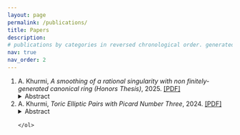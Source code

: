```yaml
---
layout: page
permalink: /publications/
title: Papers 
description: 
# publications by categories in reversed chronological order. generated by jekyll-scholar.
nav: true
nav_order: 2
---
```

<section id="publications" class="pt-5 pb-5">
  <div class="container">
    <!-- <h2>Publications</h2> -->
    <ol>
      <li>
        A. Khurmi,
        <i>A smoothing of a rational singularity with non finitely-generated canonical ring (Honors Thesis)</i>, 2025.
        <a href="../assets/pdf/thesis.pdf" target="_blank">[PDF]</a>
        <details>
          <summary>Abstract</summary>
          <p>
            Let \(X\) be an isolated surface singularity with a one-parameter smoothing \(\mathcal{X}\). 
            If the canonical algebra \(\mathcal{R}\) of \(\mathcal{X}\) is finitely generated (as an \(\mathcal{O}_{\mathcal{X}}\)-algebra), 
            it can be used to define a small modification 
            \(\mathcal{Y} := \text{Proj }\mathcal{R}\) of \(\mathcal{X}\) such that \(K_{\mathcal{Y}}\) is \(\mathbb{Q}\)-Cartier. 
            This is used in the construction of flips in the minimal model program.  
            As discovered by Kollár–Shepherd-Barron in 1988, the finite generation holds when \(X\) is a quotient singularity. 
            The strict transform of \(X\) is a so-called \(P\)-resolution, and all such can be determined combinatorially. 
            They proved that \(\mathbb{Q}\)-Gorenstein deformations of these \(P\)-resolutions describe the components 
            of the versal deformation space of \(X\).  
            János Kollár conjectured that an analogous result holds when \(X\) is a rational singularity. 
            In this paper, I will describe an approach, inspired by a paper of Cutkosky, 
            to disprove the conjecture by constructing a smoothing with non-finitely generated canonical algebra, 
            assuming a hypothesis we expect to be true.
          </p>
          <img src="../assets/img/tildeS_old.jpeg" width = "650">
        </details>
      </li>
      <li>
        A. Khurmi, 
        <i>Toric Elliptic Pairs with Picard Number Three</i>, 2024.
        <a href="https://arxiv.org/abs/2410.15301">[PDF]</a>
        <details>
          <summary>Abstract</summary>
            <p>
                An <b>elliptic pair</b> \((X, C)\) is a generalization of a rational elliptic fibration 
                \(X \to \mathbb{P}^1\) with fiber \(C\), <a href="https://bpb-us-e2.wpmucdn.com/websites.umass.edu/dist/7/12783/files/2025/08/nonpoly.pdf">introduced</a> by Castravet-Laface-Tevelev-Ugaglia.
                Here, \(X\) is a projective rational surface with log terminal singularities, 
                and \(C\) is an irreducible curve contained in the smooth locus of \(X\), 
                with \(p_a(C)=1\) and \(C^2=0\). 
                These naturally arise as blowups \(X := \mathrm{Bl}_e(\mathbb{P}_\Delta)\) 
                of projective toric surfaces, whose Newton polygon is <b>elliptic</b>.
                The order of \(\mathcal{O}(C)|_C\) in \(\mathrm{Pic}^0(C)\) 
                gives a quantitative way to check if \(X\) is an elliptic fibration, 
                which is equivalent to finiteness of the order.  
                We call \(\Delta\) a <b>Lang–Trotter polygon</b> when this order is infinite, 
                in which case \(\overline{\text{Eff}(\mathrm{Bl}_e(\mathbb{P}_\Delta))}\) 
                is non-polyhedral.  
                Results of <a href="https://www.sciencedirect.com/science/article/pii/S0022404923000063?via%3Dihub">Pratt</a> shows there are exactly \(3\) elliptic triangles 
                up to \(\mathrm{SL}_2(\mathbb{Z})\), none of which is Lang–Trotter.  
                The same paper by CLTU gives an infinite family of 
                Lang–Trotter pentagons and heptagons, and various examples of other polygons 
                when \(\rho(\mathbb{P}_\Delta) > 2\).  
                Remark 4.7 in the paper asks if any Lang–Trotter quadrilaterals exist, 
                and we answer this in the negative by studying the curves 
                in the Zariski decomposition of \(K_X + C\).
            </p>
            <img src = "../assets/img/semi_example.jpeg" width="800"> 
        </details>
      </li>

    </ol>
  </div>
</section>
